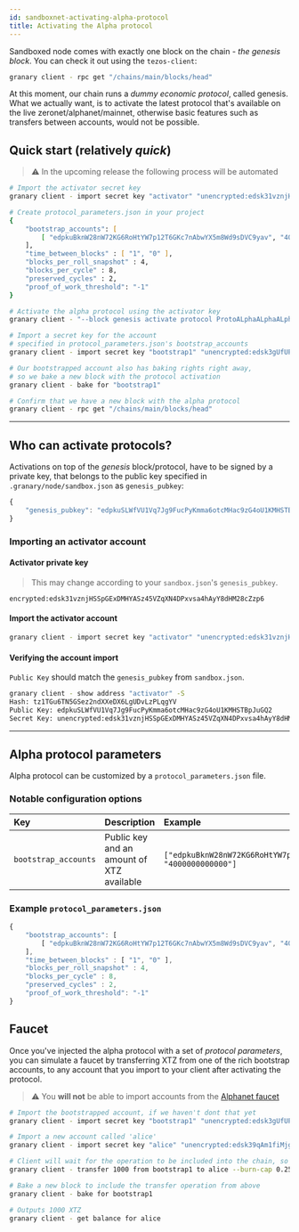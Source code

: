 ```yaml
---
id: sandboxnet-activating-alpha-protocol
title: Activating the Alpha protocol
---
```


Sandboxed node comes with exactly one block on the chain - *the genesis block*. You can check it out using the `tezos-client`:

```zsh
granary client - rpc get "/chains/main/blocks/head"
```

At this moment, our chain runs a *dummy economic protocol*, called genesis. What we actually want, is to activate the latest protocol that's available on the live zeronet/alphanet/mainnet, otherwise basic features such as transfers between accounts, would not be possible.

## Quick start (relatively *quick*)

> ⚠️ In the upcoming release the following process will be automated

```zsh
# Import the activator secret key
granary client - import secret key "activator" "unencrypted:edsk31vznjHSSpGExDMHYASz45VZqXN4DPxvsa4hAyY8dHM28cZzp6"

# Create protocol_parameters.json in your project
{ 
    "bootstrap_accounts": [
        [ "edpkuBknW28nW72KG6RoHtYW7p12T6GKc7nAbwYX5m8Wd9sDVC9yav", "4000000000000" ]
    ],
    "time_between_blocks" : [ "1", "0" ],
    "blocks_per_roll_snapshot" : 4,
    "blocks_per_cycle" : 8,
    "preserved_cycles" : 2,
    "proof_of_work_threshold": "-1"
}

# Activate the alpha protocol using the activator key
granary client - "--block genesis activate protocol ProtoALphaALphaALphaALphaALphaALphaALphaALphaDdp3zK with fitness 1 and key activator and parameters $PWD/protocol_parameters.json --timestamp $(TZ='AAA+1' date +%FT%TZ)"

# Import a secret key for the account 
# specified in protocol_parameters.json's bootstrap_accounts
granary client - import secret key "bootstrap1" "unencrypted:edsk3gUfUPyBSfrS9CCgmCiQsTCHGkviBDusMxDJstFtojtc1zcpsh"

# Our bootstrapped account also has baking rights right away,
# so we bake a new block with the protocol activation
granary client - bake for "bootstrap1"

# Confirm that we have a new block with the alpha protocol
granary client - rpc get "/chains/main/blocks/head"
```
---
## Who can activate protocols?

Activations on top of the *genesis* block/protocol, have to be signed by a private key, that belongs to the public key specified in `.granary/node/sandbox.json` as `genesis_pubkey`:

```js
{
    "genesis_pubkey": "edpkuSLWfVU1Vq7Jg9FucPyKmma6otcMHac9zG4oU1KMHSTBpJuGQ2"
}
```

### Importing an activator account

#### Activator private key
> This may change according to your `sandbox.json`'s `genesis_pubkey`.

`encrypted:edsk31vznjHSSpGExDMHYASz45VZqXN4DPxvsa4hAyY8dHM28cZzp6`

#### Import the activator account
```zsh
granary client - import secret key "activator" "unencrypted:edsk31vznjHSSpGExDMHYASz45VZqXN4DPxvsa4hAyY8dHM28cZzp6"
```

#### Verifying the account import
`Public Key` should match the `genesis_pubkey` from `sandbox.json`.
```zsh
granary client - show address "activator" -S
Hash: tz1TGu6TN5GSez2ndXXeDX6LgUDvLzPLqgYV
Public Key: edpkuSLWfVU1Vq7Jg9FucPyKmma6otcMHac9zG4oU1KMHSTBpJuGQ2
Secret Key: unencrypted:edsk31vznjHSSpGExDMHYASz45VZqXN4DPxvsa4hAyY8dHM28cZzp6
```

---
## Alpha protocol parameters

Alpha protocol can be customized by a `protocol_parameters.json` file.

### Notable configuration options

<div class="configuration-table">

|Key |Description |Example |
|:---|:---|:---|
|`bootstrap_accounts`| Public key and an amount of XTZ available |`["edpkuBknW28nW72KG6RoHtYW7p12T6GKc7nAbwYX5m8Wd9sDVC9yav", "4000000000000"]`

</div>

### Example `protocol_parameters.json`

```js
{ 
    "bootstrap_accounts": [
        [ "edpkuBknW28nW72KG6RoHtYW7p12T6GKc7nAbwYX5m8Wd9sDVC9yav", "4000000000000" ]
    ],
    "time_between_blocks" : [ "1", "0" ],
    "blocks_per_roll_snapshot" : 4,
    "blocks_per_cycle" : 8,
    "preserved_cycles" : 2,
    "proof_of_work_threshold": "-1"
}
```

## Faucet

Once you've injected the alpha protocol with a set of *protocol parameters*, you can simulate a faucet by transferring XTZ from one of the rich bootstrap accounts, to any account that you import to your client after activating the protocol.

> ⚠️ You **will not** be able to import accounts from the [Alphanet faucet](https://faucet.tzalpha.net/)

```zsh
# Import the bootstrapped account, if we haven't dont that yet
granary client - import secret key "bootstrap1" "unencrypted:edsk3gUfUPyBSfrS9CCgmCiQsTCHGkviBDusMxDJstFtojtc1zcpsh"

# Import a new account called 'alice'
granary client - import secret key "alice" "unencrypted:edsk39qAm1fiMjgmPkw1EgQYkMzkJezLNewd7PLNHTkr6w9XA2zdfo"

# Client will wait for the operation to be included into the chain, so we start it in the background with '&'
granary client - transfer 1000 from bootstrap1 to alice --burn-cap 0.257 &

# Bake a new block to include the transfer operation from above
granary client - bake for bootstrap1

# Outputs 1000 XTZ
granary client - get balance for alice
```